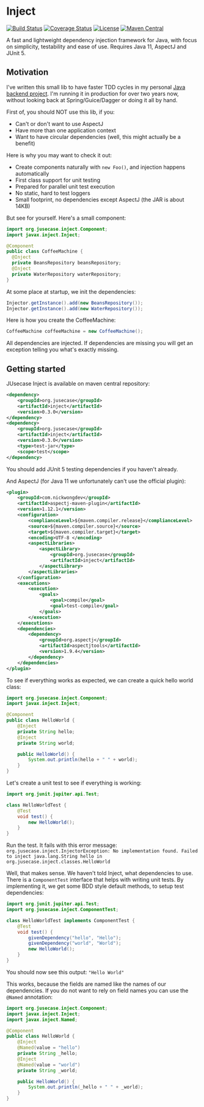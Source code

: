 # Inject

[![Build Status](https://travis-ci.org/casid/jusecase-inject.svg?branch=master)](https://travis-ci.org/casid/jusecase)
[![Coverage Status](https://coveralls.io/repos/github/casid/jusecase-inject/badge.svg?branch=master)](https://coveralls.io/github/casid/jusecase-inject?branch=master)
[![License](https://img.shields.io/badge/license-Apache%202.0-blue.svg)](https://raw.githubusercontent.com/casid/jusecase-inject/master/LICENSE)
[![Maven Central](https://img.shields.io/maven-central/v/org.jusecase/inject.svg)](http://mvnrepository.com/artifact/org.jusecase/inject)

A fast and lightweight dependency injection framework for Java, with focus on simplicity, testability and ease of use. Requires Java 11, AspectJ and JUnit 5.

## Motivation
I've written this small lib to have faster TDD cycles in my personal <a href="https://mazebert.com/">Java backend project</a>. I'm running it in production for over two years now, without looking back at Spring/Guice/Dagger or doing it all by hand.

First of, you should NOT use this lib, if you:
- Can't or don't want to use AspectJ
- Have more than one application context
- Want to have circular dependencies (well, this might actually be a benefit)

Here is why you may want to check it out:
- Create components naturally with `new Foo()`, and injection happens automatically
- First class support for unit testing
- Prepared for parallel unit test execution
- No static, hard to test loggers
- Small footprint, no dependencies except AspectJ (the JAR is about 14KB)

But see for yourself. Here's a small component:
```java
import org.jusecase.inject.Component;
import javax.inject.Inject;

@Component
public class CoffeeMachine {
  @Inject
  private BeansRepository beansRepository;
  @Inject
  private WaterRepository waterRepository;
}
```
At some place at startup, we init the dependencies:
```java
Injector.getInstance().add(new BeansRepository());
Injector.getInstance().add(new WaterRepository());
```

Here is how you create the CoffeeMachine:
```java
CoffeeMachine coffeeMachine = new CoffeeMachine();
```
All dependencies are injected. If dependencies are missing you will get an exception telling you what's exactly missing.

## Getting started

JUsecase Inject is available on maven central repository:
```xml
<dependency>
    <groupId>org.jusecase</groupId>
    <artifactId>inject</artifactId>
    <version>0.3.0</version>
</dependency>
<dependency>
    <groupId>org.jusecase</groupId>
    <artifactId>inject</artifactId>
    <version>0.3.0</version>
    <type>test-jar</type>
    <scope>test</scope>
</dependency>
```

You should add JUnit 5 testing dependencies if you haven't already.

And AspectJ (for Java 11 we unfortunately can't use the official plugin):
```xml
<plugin>
    <groupId>com.nickwongdev</groupId>
    <artifactId>aspectj-maven-plugin</artifactId>
    <version>1.12.1</version>
    <configuration>
        <complianceLevel>${maven.compiler.release}</complianceLevel>
        <source>${maven.compiler.source}</source>
        <target>${maven.compiler.target}</target>
        <encoding>UTF-8 </encoding>
        <aspectLibraries>
            <aspectLibrary>
                <groupId>org.jusecase</groupId>
                <artifactId>inject</artifactId>
            </aspectLibrary>
        </aspectLibraries>
    </configuration>
    <executions>
        <execution>
            <goals>
                <goal>compile</goal>
                <goal>test-compile</goal>
            </goals>
        </execution>
    </executions>
    <dependencies>
        <dependency>
            <groupId>org.aspectj</groupId>
            <artifactId>aspectjtools</artifactId>
            <version>1.9.4</version>
        </dependency>
    </dependencies>
</plugin>
```

To see if everything works as expected, we can create a quick hello world class:
```java
import org.jusecase.inject.Component;
import javax.inject.Inject;

@Component
public class HelloWorld {
    @Inject
    private String hello;
    @Inject
    private String world;

    public HelloWorld() {
        System.out.println(hello + " " + world);
    }
}
```

Let's create a unit test to see if everything is working:
```java
import org.junit.jupiter.api.Test;

class HelloWorldTest {
    @Test
    void test() {
        new HelloWorld();
    }
}
```

Run the test. It fails with this error message: 
`org.jusecase.inject.InjectorException: No implementation found. Failed to inject java.lang.String hello in org.jusecase.inject.classes.HelloWorld`

Well, that makes sense. We haven't told Inject, what dependencies to use. There is a `ComponentTest` interface that helps with writing unit tests. By implementing it, we get some BDD style default methods, to setup test dependencies:
```java
import org.junit.jupiter.api.Test;
import org.jusecase.inject.ComponentTest;

class HelloWorldTest implements ComponentTest {
    @Test
    void test() {
        givenDependency("hello", "Hello");
        givenDependency("world", "World");
        new HelloWorld();
    }
}
```

You should now see this output: `"Hello World"`

This works, because the fields are named like the names of our dependencies. If you do not want to rely on field names you can use the `@Named` annotation:
```java
import org.jusecase.inject.Component;
import javax.inject.Inject;
import javax.inject.Named;

@Component
public class HelloWorld {
    @Inject
    @Named(value = "hello")
    private String _hello;
    @Inject
    @Named(value = "world")
    private String _world;

    public HelloWorld() {
        System.out.println(_hello + " " + _world);
    }
}
```
